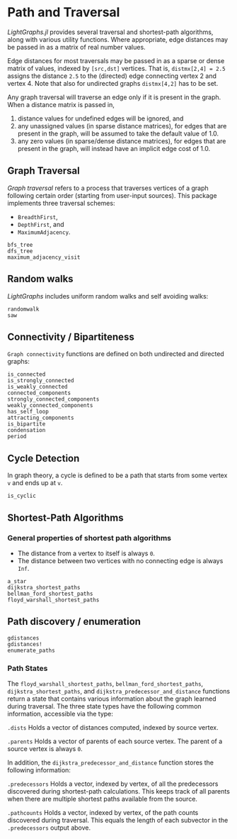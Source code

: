 # Path and Traversal

*LightGraphs.jl* provides several traversal and shortest-path algorithms, along with
various utility functions. Where appropriate, edge distances may be passed in as a
matrix of real number values.

Edge distances for most traversals may be passed in as a sparse or dense matrix
of  values, indexed by `[src,dst]` vertices. That is, `distmx[2,4] = 2.5`
assigns the distance `2.5` to the (directed) edge connecting vertex 2 and vertex 4.
Note that also for undirected graphs `distmx[4,2]` has to be set.

Any graph traversal  will traverse an edge only if it is present in the graph. When a distance matrix is passed in,

1. distance values for undefined edges will be ignored, and
2. any unassigned values (in sparse distance matrices), for edges that are present in the graph, will be assumed to take the default value of 1.0.
3. any zero values (in sparse/dense distance matrices), for edges that are present in the graph, will instead have an implicit edge cost of 1.0.

## Graph Traversal

*Graph traversal* refers to a process that traverses vertices of a graph following certain order (starting from user-input sources). This package implements three traversal schemes:

* `BreadthFirst`,
* `DepthFirst`, and
* `MaximumAdjacency`.

```@docs
bfs_tree
dfs_tree
maximum_adjacency_visit
```

## Random walks

*LightGraphs* includes uniform random walks and self avoiding walks:

```@docs
randomwalk
saw
```

## Connectivity / Bipartiteness

`Graph connectivity` functions are defined on both undirected and directed graphs:

```@docs
is_connected
is_strongly_connected
is_weakly_connected
connected_components
strongly_connected_components
weakly_connected_components
has_self_loop
attracting_components
is_bipartite
condensation
period
```

## Cycle Detection

In graph theory, a cycle is defined to be a path that starts from some vertex
`v` and ends up at `v`.

```@docs
is_cyclic
```

## Shortest-Path Algorithms

### General properties of shortest path algorithms

* The distance from a vertex to itself is always `0`.
* The distance between two vertices with no connecting edge is always `Inf`.

```@docs
a_star
dijkstra_shortest_paths
bellman_ford_shortest_paths
floyd_warshall_shortest_paths
```

## Path discovery / enumeration

```@docs
gdistances
gdistances!
enumerate_paths
```

### Path States

The `floyd_warshall_shortest_paths`, `bellman_ford_shortest_paths`,
`dijkstra_shortest_paths`, and `dijkstra_predecessor_and_distance` functions
return a state that contains various information about the graph learned during
traversal. The three state types have the following common information,
accessible via the type:

`.dists`
Holds a vector of distances computed, indexed by source vertex.

`.parents`
Holds a vector of parents of each source vertex. The parent of a source vertex
is always `0`.

In addition, the `dijkstra_predecessor_and_distance` function stores the
following information:

`.predecessors`
Holds a vector, indexed by vertex, of all the predecessors discovered during
shortest-path calculations. This keeps track of all parents when there are
multiple shortest paths available from the source.

`.pathcounts`
Holds a vector, indexed by vertex, of the path counts discovered during
traversal. This equals the length of each subvector in the `.predecessors`
output above.
